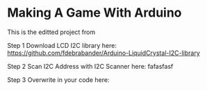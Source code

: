 # Making A Game With Arduino
This is the editted project from 

Step 1
Download LCD I2C library here:
https://github.com/fdebrabander/Arduino-LiquidCrystal-I2C-library

Step 2
Scan I2C Address with I2C Scanner here:
fafasfasf

Step 3
Overwrite in your code here:
